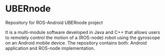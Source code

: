 # UBERnode
Repository for ROS-Android UBERnode project

It is a multi-module software developed in Java and C++ that allows users to remotely control the motion of a (ROS-node) robot using the gyroscope on an Android mobile device. The repository contains both: Android application and ROS-node implementation.

